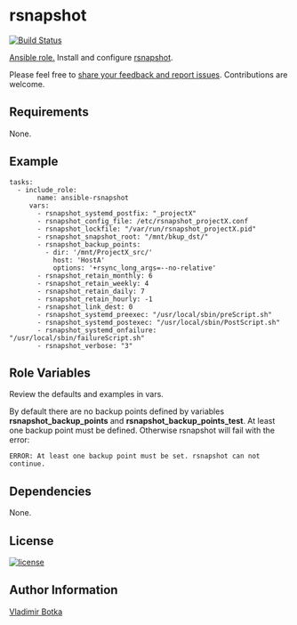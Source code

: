 # rsnapshot

[![Build Status](https://travis-ci.org/vbotka/ansible-rsnapshot.svg?branch=master)](https://travis-ci.org/vbotka/ansible-rsnapshot)

[Ansible role.](https://galaxy.ansible.com/vbotka/rsnapshot/) Install and configure [rsnapshot](http://rsnapshot.org/).

Please feel free to [share your feedback and report issues](https://github.com/vbotka/ansible-rsnapshot/issues). Contributions are welcome.


## Requirements

None.

## Example
```
tasks:
  - include_role:
       name: ansible-rsnapshot
     vars:
       - rsnapshot_systemd_postfix: "_projectX"
       - rsnapshot_config_file: /etc/rsnapshot_projectX.conf
       - rsnapshot_lockfile: "/var/run/rsnapshot_projectX.pid"
       - rsnapshot_snapshot_root: "/mnt/bkup_dst/"
       - rsnapshot_backup_points:
         - dir: '/mnt/ProjectX_src/'
           host: 'HostA'
           options: '+rsync_long_args=--no-relative'
       - rsnapshot_retain_monthly: 6
       - rsnapshot_retain_weekly: 4
       - rsnapshot_retain_daily: 7
       - rsnapshot_retain_hourly: -1
       - rsnapshot_link_dest: 0
       - rsnapshot_systemd_preexec: "/usr/local/sbin/preScript.sh"
       - rsnapshot_systemd_postexec: "/usr/local/sbin/PostScript.sh"
       - rsnapshot_systemd_onfailure: "/usr/local/sbin/failureScript.sh"
       - rsnapshot_verbose: "3"
```


## Role Variables

Review the defaults and examples in vars.

By default there are no backup points defined by variables **rsnapshot_backup_points** and **rsnapshot_backup_points_test**. At least one backup point must be defined. Otherwise rsnapshot will fail with the error:

```
ERROR: At least one backup point must be set. rsnapshot can not continue.
```


## Dependencies

None.


## License

[![license](https://img.shields.io/badge/license-BSD-red.svg)](https://www.freebsd.org/doc/en/articles/bsdl-gpl/article.html)


## Author Information

[Vladimir Botka](https://botka.link)
